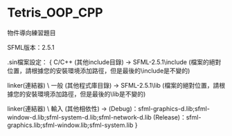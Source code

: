 # Tetris_OOP_CPP
物件導向練習題目

SFML版本：2.5.1

.sin檔案設定： {
C/C++ (其他include目錄) -> SFML-2.5.1\include (檔案的絕對位置，請根據您的安裝環境添加路徑，但是最後的\include是不變的)

linker(連結器) \ 一般 (其他程式庫目錄) -> SFML-2.5.1\lib  (檔案的絕對位置，請根據您的安裝環境添加路徑，但是最後的\lib是不變的)

linker(連結器) \ 輸入 (其他相依性) -> (Debug)：sfml-graphics-d.lib;sfml-window-d.lib;sfml-system-d.lib;sfml-network-d.lib
                                    (Release)：sfml-graphics.lib;sfml-window.lib;sfml-system.lib
}

